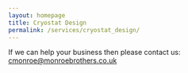 ```yaml
---
layout: homepage
title: Cryostat Design
permalink: /services/cryostat_design/
---
```



If we can help your business then please contact us: [cmonroe@monroebrothers.co.uk](cmonroe@monroebrothers.co.uk)

